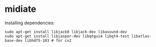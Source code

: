 # midiate

Installing dependencies:
```
sudo apt-get install libjack0 libjack-dev libasound-dev
sudo apt-get install libjasper-dev libqtgui4 libqt4-test libatlas-base-dev libhdf5-103 # for cv2
```
